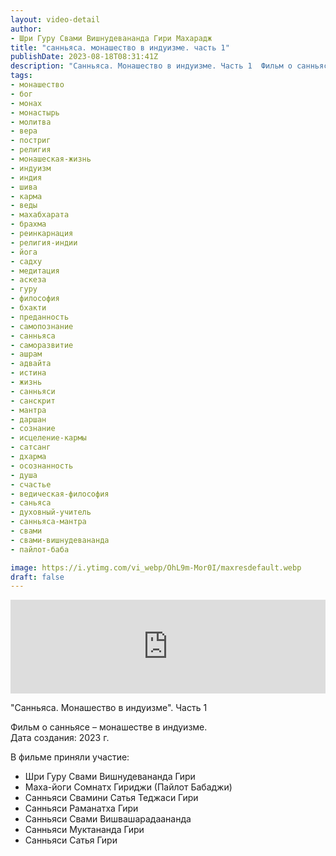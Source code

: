 ```yaml
---
layout: video-detail
author:
- Шри Гуру Свами Вишнудевананда Гири Махарадж
title: "санньяса. монашество в индуизме. часть 1"
publishDate: 2023-08-18T08:31:41Z
description: "Санньяса. Монашество в индуизме. Часть 1  Фильм о санньясе – монашестве в индуизме.  Дата создания  2023 г.    В фильме приняли участие    * Шри Гуру Свами Вишнудевананда Гири * Маха-йоги Сомнатх Гириджи (Пайлот Бабаджи) * Санньяси Свамини"
tags: 
- монашество
- бог
- монах
- монастырь
- молитва
- вера
- постриг
- религия
- монашеская-жизнь
- индуизм
- индия
- шива
- карма
- веды
- махабхарата
- брахма
- реинкарнация
- религия-индии
- йога
- садху
- медитация
- аскеза
- гуру
- философия
- бхакти
- преданность
- самопознание
- санньяса
- саморазвитие
- ашрам
- адвайта
- истина
- жизнь
- санньяси
- санскрит
- мантра
- даршан
- сознание
- исцеление-кармы
- сатсанг
- дхарма
- осознанность
- душа
- счастье
- ведическая-философия
- саньяса
- духовный-учитель
- санньяса-мантра
- свами
- свами-вишнудевананда
- пайлот-баба

image: https://i.ytimg.com/vi_webp/OhL9m-Mor0I/maxresdefault.webp
draft: false
---
```


<iframe width="100%" src="https://www.youtube.com/embed/OhL9m-Mor0I" frameborder="0" allowfullscreen=""></iframe> 

 "Санньяса. Монашество в индуизме". Часть 1

 Фильм о санньясе – монашестве в индуизме.  
 Дата создания: 2023 г.  
  
 В фильме приняли участие:  
  
* Шри Гуру Свами Вишнудевананда Гири
* Маха-йоги Сомнатх Гириджи (Пайлот Бабаджи)
* Санньяси Свамини Сатья Теджаси Гири
* Санньяси Раманатха Гири
* Санньяси Свами Вишвашарадаананда
* Санньяси Муктананда Гири
* Санньяси Сатья Гири
  
  

 